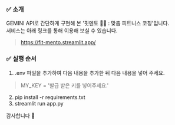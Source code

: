 ### ✅ 소개
GEMINI API로 간단하게 구현해 본 '핏멘토 🏋️‍♀️ : 맞춤 피트니스 코칭'입니다. <br>
서비스는 아래 링크를 통해 이용해 보실 수 있습니다.
> https://fit-mento.streamlit.app/

### ✅ 실행 순서
1. .env 파일을 추가하여 다음 내용을 추가한 뒤 다음 내용을 넣어 주세요.
> MY_KEY = '발급 받은 키를 넣어주세요.'
2. pip install -r requirements.txt
3. streamlit run app.py

감사합니다 🙌
